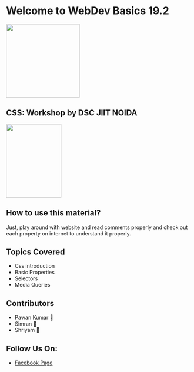 # Welcome to WebDev Basics 19.2
<img src="https://developers.google.com/community/dsc/images/dsc_lockup.png" height="200px">

## CSS: Workshop by DSC JIIT NOIDA
<img src="https://smallimg.pngkey.com/png/small/141-1415392_css3-css-logo-transparent-background.png" width="150px" height="200px">


## How to use this material?
Just, play around with website and read comments properly and check out each property on internet to understand it properly.

## Topics Covered

 - Css introduction
 - Basic Properties
 - Selectors
 - Media Queries
 
 ## Contributors 
  
 - Pawan Kumar 👀
 - Simran 🌹
 - Shriyam 🌟

 
 ## Follow Us On:
 
 - <a href="[https://m.facebook.com/story.php?story_fbid=2423124684437609&id=356477227769042](https://m.facebook.com/story.php?story_fbid=2423124684437609&id=356477227769042)">Facebook Page</a>
